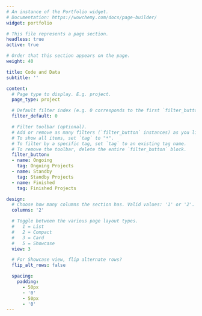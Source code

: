 ```yaml
---
# An instance of the Portfolio widget.
# Documentation: https://wowchemy.com/docs/page-builder/
widget: portfolio

# This file represents a page section.
headless: true
active: true

# Order that this section appears on the page.
weight: 40

title: Code and Data
subtitle: ''

content:
  # Page type to display. E.g. project.
  page_type: project

  # Default filter index (e.g. 0 corresponds to the first `filter_button` instance below).
  filter_default: 0

  # Filter toolbar (optional).
  # Add or remove as many filters (`filter_button` instances) as you like.
  # To show all items, set `tag` to "*".
  # To filter by a specific tag, set `tag` to an existing tag name.
  # To remove the toolbar, delete the entire `filter_button` block.
  filter_button:
  - name: Ongoing
    tag: Ongoing Projects
  - name: Standby
    tag: Standby Projects
  - name: Finished
    tag: Finished Projects

design:
  # Choose how many columns the section has. Valid values: '1' or '2'.
  columns: '2'

  # Toggle between the various page layout types.
  #   1 = List
  #   2 = Compact
  #   3 = Card
  #   5 = Showcase
  view: 3

  # For Showcase view, flip alternate rows?
  flip_alt_rows: false

  spacing:
    padding:
      - 50px
      - '0'
      - 50px
      - '0'
---
```

